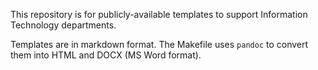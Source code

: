 This repository is for publicly-available templates to support Information Technology
departments.

Templates are in markdown format. The Makefile uses `pandoc` to
convert them into HTML and DOCX (MS Word format).
